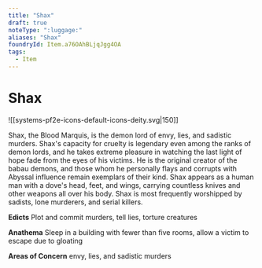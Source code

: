 ```yaml
---
title: "Shax"
draft: true
noteType: ":luggage:"
aliases: "Shax"
foundryId: Item.a76OAhBLjqJgg4OA
tags:
  - Item
---
```


# Shax
![[systems-pf2e-icons-default-icons-deity.svg|150]]

Shax, the Blood Marquis, is the demon lord of envy, lies, and sadistic murders. Shax's capacity for cruelty is legendary even among the ranks of demon lords, and he takes extreme pleasure in watching the last light of hope fade from the eyes of his victims. He is the original creator of the babau demons, and those whom he personally flays and corrupts with Abyssal influence remain exemplars of their kind. Shax appears as a human man with a dove's head, feet, and wings, carrying countless knives and other weapons all over his body. Shax is most frequently worshipped by sadists, lone murderers, and serial killers.

**Edicts** Plot and commit murders, tell lies, torture creatures

**Anathema** Sleep in a building with fewer than five rooms, allow a victim to escape due to gloating

**Areas of Concern** envy, lies, and sadistic murders
